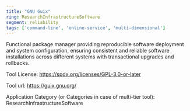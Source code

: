 ```yaml
---
title: "GNU Guix"
ring: ResearchInfrastructureSoftware
segment: reliability
tags: ['command-line', 'online-service', 'multi-dimensional']
---
```

Functional package manager providing reproducible software deployment and system configuration, ensuring consistent and reliable software installations across different systems with transactional upgrades and rollbacks.

Tool License: https://spdx.org/licenses/GPL-3.0-or-later

Tool url: https://guix.gnu.org/

Application Category (or Categories in case of multi-tier tool): ResearchInfrastructureSoftware
